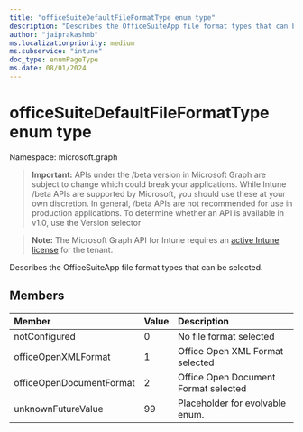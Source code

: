 ```yaml
---
title: "officeSuiteDefaultFileFormatType enum type"
description: "Describes the OfficeSuiteApp file format types that can be selected."
author: "jaiprakashmb"
ms.localizationpriority: medium
ms.subservice: "intune"
doc_type: enumPageType
ms.date: 08/01/2024
---
```


# officeSuiteDefaultFileFormatType enum type

Namespace: microsoft.graph

> **Important:** APIs under the /beta version in Microsoft Graph are subject to change which could break your applications. While Intune /beta APIs are supported by Microsoft, you should use these at your own discretion. In general, /beta APIs are not recommended for use in production applications. To determine whether an API is available in v1.0, use the Version selector

> **Note:** The Microsoft Graph API for Intune requires an [active Intune license](https://go.microsoft.com/fwlink/?linkid=839381) for the tenant.

Describes the OfficeSuiteApp file format types that can be selected.

## Members
|Member|Value|Description|
|:---|:---|:---|
|notConfigured|0|No file format selected|
|officeOpenXMLFormat|1|Office Open XML Format selected|
|officeOpenDocumentFormat|2|Office Open Document Format selected|
|unknownFutureValue|99|Placeholder for evolvable enum.|